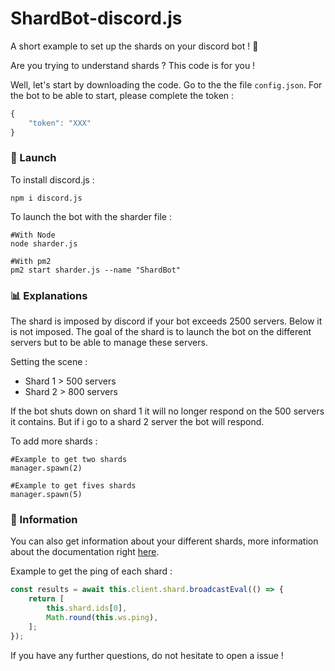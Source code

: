 # ShardBot-discord.js
A short example to set up the shards on your discord bot ! 🏓

Are you trying to understand shards ? This code is for you !

Well, let's start by downloading the code.
Go to the the file `config.json`.
For the bot to be able to start, please complete the token :

```js
{
    "token": "XXX"
}
```

### 🔔 Launch

To install discord.js :

```
npm i discord.js
```

To launch the bot with the sharder file :

```
#With Node
node sharder.js

#With pm2
pm2 start sharder.js --name "ShardBot"
```

### 📊 Explanations

The shard is imposed by discord if your bot exceeds 2500 servers. Below it is not imposed.
The goal of the shard is to launch the bot on the different servers but to be able to manage these servers.

Setting the scene :

- Shard 1 > 500 servers
- Shard 2 > 800 servers

If the bot shuts down on shard 1 it will no longer respond on the 500 servers it contains.
But if i go to a shard 2 server the bot will respond.

To add more shards :

```
#Example to get two shards
manager.spawn(2)

#Example to get fives shards
manager.spawn(5)
```

### 👑 Information

You can also get information about your different shards, more information about the documentation right [here](https://discordjs.guide/sharding/additional-information.html#eval-arguments).

Example to get the ping of each shard :

```js
const results = await this.client.shard.broadcastEval(() => {
    return [
        this.shard.ids[0],
        Math.round(this.ws.ping),
    ];
});
```

If you have any further questions, do not hesitate to open a issue !
